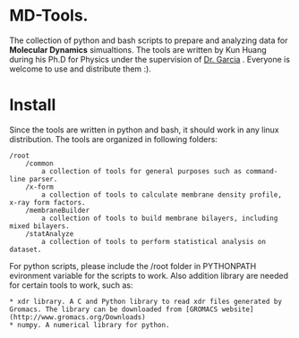 # MD-Tools. 
The collection of python and bash scripts to prepare and analyzing data for **Molecular Dynamics** simualtions.  The tools are written by Kun Huang during his Ph.D for Physics under the supervision of [Dr. Garcia](http://origami.phys.rpi.edu/wiki/Home) . Everyone is welcome to use and distribute them :). 

# Install 
Since the tools are written in python and bash, it should work in any linux distribution. The tools are organized in following folders:
	
	/root
		/common  
			a collection of tools for general purposes such as command-line parser.  
		/x-form   
			a collection of tools to calculate membrane density profile, x-ray form factors.  
		/membraneBuilder  
			a collection of tools to build membrane bilayers, including mixed bilayers.  
		/statAnalyze 
			a collection of tools to perform statistical analysis on dataset. 

For python scripts, please include the /root folder in  PYTHONPATH evironment variable for the scripts to work. Also addition library are needed for certain tools to work, such as:

	* xdr library. A C and Python library to read xdr files generated by Gromacs. The library can be downloaded from [GROMACS website] (http://www.gromacs.org/Downloads)
	* numpy. A numerical library for python. 

